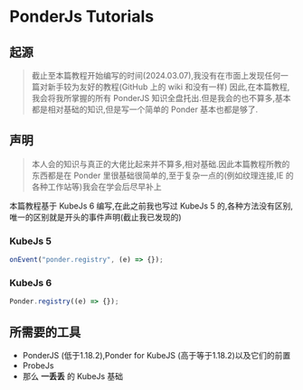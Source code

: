 # PonderJs Tutorials

## 起源

> 截止至本篇教程开始编写的时间(2024.03.07),我没有在市面上发现任何一篇对新手较为友好的教程(GitHub 上的 wiki 和没有一样)
> 因此,在本篇教程,我会将我所掌握的所有 PonderJS 知识全盘托出.但是我会的也不算多,基本都是相对基础的知识,但是写一个简单的 Ponder 基本也都是够了.

## 声明

> 本人会的知识与真正的大佬比起来并不算多,相对基础.因此本篇教程所教的东西都是在 Ponder 里很基础很简单的,至于复杂一点的(例如纹理连接,IE 的各种工作站等)我会在学会后尽早补上

本篇教程基于 KubeJs 6 编写,在此之前我也写过 KubeJs 5 的,各种方法没有区别,唯一的区别就是开头的事件声明(截止我已发现的)

### KubeJs 5

```js
onEvent("ponder.registry", (e) => {});
```

### KubeJs 6

```js
Ponder.registry((e) => {});
```

## 所需要的工具

- PonderJS (低于1.18.2),Ponder for KubeJS (高于等于1.18.2)以及它们的前置
- ProbeJs
- 那么 **一丢丢** 的 KubeJs 基础
